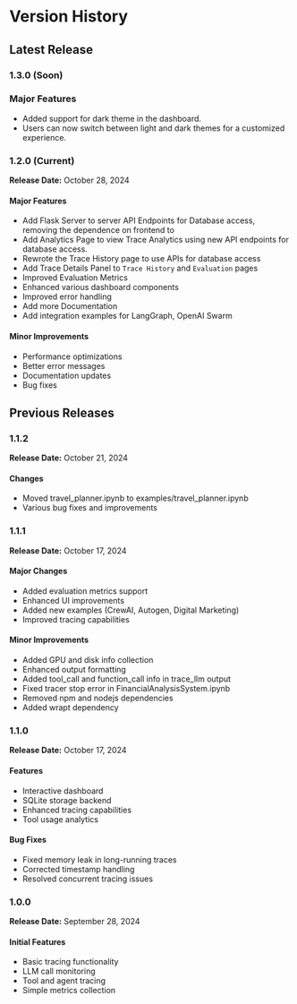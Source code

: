 # Version History

## Latest Release

### 1.3.0 (Soon)
### Major Features
- Added support for dark theme in the dashboard.
- Users can now switch between light and dark themes for a customized experience.

### 1.2.0 (Current)
**Release Date:** October 28, 2024

#### Major Features
- Add Flask Server to server API Endpoints for Database access, removing the dependence on frontend to 
- Add Analytics Page to view Trace Analytics using new API endpoints for database access.
- Rewrote the Trace History page to use APIs for database access
- Add Trace Details Panel to `Trace History` and `Evaluation` pages 
- Improved Evaluation Metrics
- Enhanced various dashboard components
- Improved error handling
- Add more Documentation
- Add integration examples for LangGraph, OpenAI Swarm

#### Minor Improvements
- Performance optimizations
- Better error messages
- Documentation updates
- Bug fixes

## Previous Releases

### 1.1.2
**Release Date:** October 21, 2024

#### Changes
- Moved travel_planner.ipynb to examples/travel_planner.ipynb
- Various bug fixes and improvements

### 1.1.1
**Release Date:** October 17, 2024

#### Major Changes
- Added evaluation metrics support
- Enhanced UI improvements
- Added new examples (CrewAI, Autogen, Digital Marketing)
- Improved tracing capabilities

#### Minor Improvements
- Added GPU and disk info collection
- Enhanced output formatting
- Added tool_call and function_call info in trace_llm output
- Fixed tracer stop error in FinancialAnalysisSystem.ipynb
- Removed npm and nodejs dependencies
- Added wrapt dependency

### 1.1.0
**Release Date:** October 17, 2024

#### Features
- Interactive dashboard
- SQLite storage backend
- Enhanced tracing capabilities
- Tool usage analytics

#### Bug Fixes
- Fixed memory leak in long-running traces
- Corrected timestamp handling
- Resolved concurrent tracing issues

### 1.0.0
**Release Date:** September 28, 2024

#### Initial Features
- Basic tracing functionality
- LLM call monitoring
- Tool and agent tracing
- Simple metrics collection